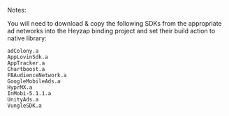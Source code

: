﻿Notes:

You will need to download & copy the following SDKs from the appropriate ad networks into the Heyzap binding project and set their build action to native library:

	adColony.a
	AppLovinSdk.a
	AppTracker.a
	Chartboost.a
	FBAudienceNetwork.a
	GoogleMobileAds.a
	HyprMX.a
	InMobi-5.1.1.a
	UnityAds.a
	VungleSDK.a

